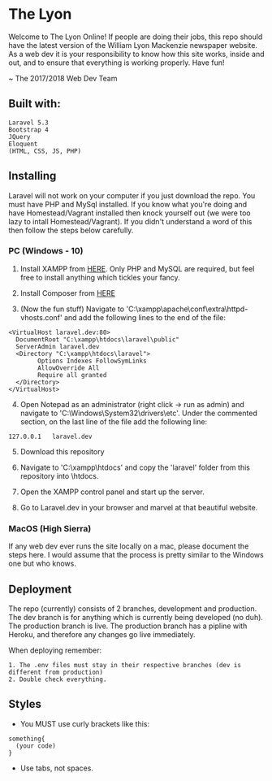 # The Lyon

Welcome to The Lyon Online! If people are doing their jobs, this repo should have the latest version of the William Lyon Mackenzie newspaper website. As a web dev it is your responsibility to know how this site works, inside and out, and to ensure that everything is working properly. Have fun!

~ The 2017/2018 Web Dev Team

## Built with:

```
Laravel 5.3
Bootstrap 4
JQuery
Eloquent
(HTML, CSS, JS, PHP)
```

## Installing

Laravel will not work on your computer if you just download the repo. You must have PHP and MySql installed. If you know what you're doing and have Homestead/Vagrant installed then knock yourself out (we were too lazy to intall Homestead/Vagrant). If you didn't understand a word of this then follow the steps below carefully.

### PC (Windows - 10)

1. Install XAMPP from [HERE](https://www.apachefriends.org/index.html). Only PHP and MySQL are required, but feel free to install anything which tickles your fancy.

2. Install Composer from [HERE](https://getcomposer.org/download/)

3. (Now the fun stuff) Navigate to 'C:\xampp\apache\conf\extra\httpd-vhosts.conf' and add the following lines to the end of the file:
```
<VirtualHost laravel.dev:80>
  DocumentRoot "C:\xampp\htdocs\laravel\public"
  ServerAdmin laravel.dev
  <Directory "C:\xampp\htdocs\laravel">
        Options Indexes FollowSymLinks
        AllowOverride All
        Require all granted
  </Directory>
</VirtualHost>
```

4. Open Notepad as an administrator (right click -> run as admin) and navigate to 'C:\Windows\System32\drivers\etc'. Under the commented section, on the last line of the file add the following line:
```
127.0.0.1	laravel.dev
```
5. Download this repository

6. Navigate to 'C:\xampp\htdocs' and copy the 'laravel' folder from this repository into \htdocs.

7. Open the XAMPP control panel and start up the server.

8. Go to Laravel.dev in your browser and marvel at that beautiful website.

### MacOS (High Sierra)

If any web dev ever runs the site locally on a mac, please document the steps here. I would assume that the process is pretty similar to the Windows one but who knows.

## Deployment

The repo (currently) consists of 2 branches, development and production. The dev branch is for anything which is currently being developed (no duh). The production branch is live. The production branch has a pipline with Heroku, and therefore any changes go live immediately. 

When deploying remember:

```
1. The .env files must stay in their respective branches (dev is different from production)
2. Double check everything.
```

## Styles

- You MUST use curly brackets like this:
```
something{
  (your code)
}
```
- Use tabs, not spaces.


